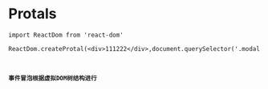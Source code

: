 # Protals

```tsx
import ReactDom from 'react-dom'

ReactDom.createProtal(<div>111222</div>,document.querySelector('.modal'))

  
```

**`事件冒泡根据虚拟DOM树结构进行`** 